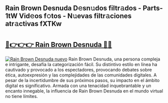 ## Rain Brown Desnuda D𝚎sn𝚞dos filtr𝚊dos - Parts-1tW Vid𝚎os f𝚘tos - N𝚞evas filtr𝚊ciones atr𝚊ctivas fXTKw

# <h2><a href="http://mb5dym.tromn.icu/?c=Rain+Brown+Desnuda">🔗👉👉👉 Rain Brown Desnuda 🔗🔗</a></h2>

[![Rain Brown Desnuda nuevo](https://i.imgur.com/pEAQMta.gif)](http://mb5dym.tromn.icu/?c=Rain+Brown+Desnuda)
Rain Brown Desnuda, una persona compleja e intrigante, desafía la categorización fácil. Su distintivo estilo en línea ha cautivado y provocado a los espectadores, provocando debates sobre ética, autoexpresión y las complejidades de las comunidades digitales. A pesar de la incertidumbre de sus próximos pasos, su impacto en el ámbito digital es significativo. Armada con una tenacidad inquebrantable y un encanto innegable, la influencia de Rain Brown Desnuda en el mundo virtual no tiene límites.
